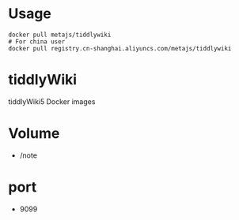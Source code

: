 # Usage
```
docker pull metajs/tiddlywiki
# For china user
docker pull registry.cn-shanghai.aliyuncs.com/metajs/tiddlywiki
```
# tiddlyWiki
tiddlyWiki5 Docker images
# Volume
- /note
# port
 - 9099
